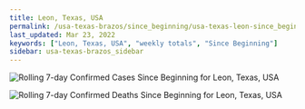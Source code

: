 ```yaml
---
title: Leon, Texas, USA
permalink: /usa-texas-brazos/since_beginning/usa-texas-leon-since_beginning.html
last_updated: Mar 23, 2022
keywords: ["Leon, Texas, USA", "weekly totals", "Since Beginning"]
sidebar: usa-texas-brazos_sidebar
---
```


![Rolling 7-day Confirmed Cases Since Beginning for Leon, Texas, USA](/covid_tracker/images/graphs/usa-texas-leon-rolling_7_days_confirmed-since_beginning_graph.png)

![Rolling 7-day Confirmed Deaths Since Beginning for Leon, Texas, USA](/covid_tracker/images/graphs/usa-texas-leon-rolling_7_days_deaths-since_beginning_graph.png)
